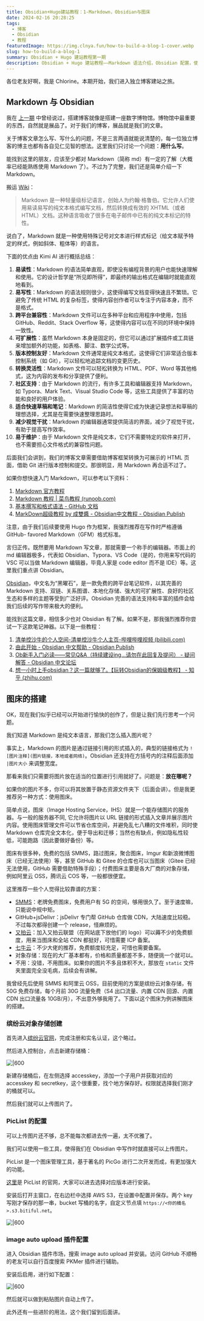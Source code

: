 ```yaml
---
title: Obsidian+Hugo建站教程：1-Markdown，Obsidian与图床
date: 2024-02-16 20:28:25
tags:
  - 博客
  - Obsidian
  - 教程
featuredImage: https://img.clnya.fun/how-to-build-a-blog-1-cover.webp
slug: how-to-build-a-blog-1
summary: Obsidian + Hugo 建站教程第一期
description: Obsidian + Hugo 建站教程——Markdown 语法介绍，Obsidian 配置，使用缤纷云对象存储搭建图床。
---
```

各位老友好啊，我是 Chlorine。本期开始，我们进入独立博客建站之旅。

## Markdown 与 Obsidian

我在 [上一期](/Obsidian+Hugo建站教程：0-前言.md) 中曾经说过，搭建博客就像是搭建一座数字博物馆。博物馆中最重要的东西，自然就是展品了。对于我们的博客，展品就是我们的文章。

关于博客文章怎么写、写什么的问题，不是三言两语就能说清楚的，每一位独立博客的博主也都有各自见仁见智的想法。这里我们只讨论一个问题：**用什么写**。

能找到这里的朋友，应该至少都对 Markdown（简称 md）有一定的了解（大概率已经能熟练使用 Markdown 了）。不过为了完整，我们还是简单介绍一下 Markdown。

搬运 [Wiki](https://zh.wikipedia.org/wiki/Markdown)：

> Markdown 是一种轻量级标记语言，创始人为约翰·格鲁伯。它允许人们使用易读易写的纯文本格式编写文档，然后转换成有效的 XHTML（或者 HTML）文档。这种语言吸收了很多在电子邮件中已有的纯文本标记的特性。

说白了，Markdown 就是一种使用特殊记号对文本进行样式标记（给文本赋予特定的样式，例如斜体、粗体等）的语言。

下面的优点由 Kimi AI 进行概括总结：

1. **易读性**：Markdown 的语法简单直观，即使没有编程背景的用户也能快速理解和使用。它的设计哲学是“所见即所得”，即最终的输出格式在编辑时就能直观地看到。
2. **易写性**：Markdown 的语法规则很少，这使得编写文档变得快速且不繁琐。它避免了传统 HTML 的复杂标签，使得内容创作者可以专注于内容本身，而不是格式。
3. **跨平台兼容性**：Markdown 文件可以在多种平台和应用程序中使用，包括 GitHub、Reddit、Stack Overflow 等，这使得内容可以在不同的环境中保持一致性。
4. **可扩展性**：虽然 Markdown 本身是固定的，但它可以通过扩展插件或工具链来增加额外的功能，如表格、脚注、数学公式等。
5. **版本控制友好**：Markdown 文件通常是纯文本格式，这使得它们非常适合版本控制系统（如 Git），可以轻松地追踪文档的变更历史。
6. **转换灵活性**：Markdown 文件可以轻松转换为 HTML、PDF、Word 等其他格式，这为内容的发布和分享提供了便利。
7. **社区支持**：由于 Markdown 的流行，有许多工具和编辑器支持 Markdown，如 Typora、Mark Text、Visual Studio Code 等，这些工具提供了丰富的功能和良好的用户体验。
8. **适合快速草稿和笔记**：Markdown 的简洁性使得它成为快速记录想法和草稿的理想选择，尤其是在需要快速整理思路时。
9. **减少视觉干扰**：Markdown 的编辑器通常提供简洁的界面，减少了视觉干扰，有助于提高写作效率。
10. **易于维护**：由于 Markdown 文件是纯文本，它们不需要特定的软件来打开，也不需要担心文件格式的兼容性问题。

后面我们会讲到，我们的博客文章需要借助博客框架转换为可展示的 HTML 页面，借助 Git 进行版本控制和提交。那很明显，用 Markdown 再合适不过了。

如果你想快速入门 Markdown，可以参考以下资料：

1. [Markdown 官方教程](https://markdown.com.cn/)
2. [Markdown 教程 | 菜鸟教程 (runoob.com)](https://www.runoob.com/markdown/md-tutorial.html)
3. [基本撰写和格式语法 - GitHub 文档](https://docs.github.com/zh/get-started/writing-on-github/getting-started-with-writing-and-formatting-on-github/basic-writing-and-formatting-syntax)
4. [MarkDown超级教程 by 成雙醬 - Obsidian中文教程 - Obsidian Publish](https://publish.obsidian.md/chinesehelp/01+2021%E6%96%B0%E6%95%99%E7%A8%8B/MarkDown%E8%B6%85%E7%BA%A7%E6%95%99%E7%A8%8B+by+%E6%88%90%E9%9B%99%E9%86%AC)

注意，由于我们后续要使用 Hugo 作为框架，我强烈推荐在写作时严格遵循 GitHub- favored Markdown（GFM）格式标准。

言归正传。既然要用 Markdown 写文章，那就需要一个称手的编辑器。市面上的 md 编辑器极多，代表如 Obsidian、Typora、VS Code（是的，你用来写代码的 VSC 可以当做 Markdown 编辑器，毕竟人家是 code editor 而不是 IDE）等。这里我们重点讲 Obsidian。

[Obsidian](https://obsidian.md)，中文名为“黑曜石”，是一款免费的跨平台笔记软件，以其完善的 Markdown 支持、双链、关系图谱、本地化存储、强大的可扩展性、良好的社区生态和多样的主题等受到广泛好评。Obsidian 完善的语法支持和丰富的插件会给我们后续的写作带来极大的便利。


能找到这篇文章，相信多少也对 Obsidian 有了解。如果不是，那我强烈推荐你尝试一下这款笔记神器。以下是一些教程：

1. [清单控沙牛的个人空间-清单控沙牛个人主页-哔哩哔哩视频 (bilibili.com)](https://space.bilibili.com/443605967?spm_id_from=333.337.0.0)
2. [由此开始 - Obsidian 中文帮助 - Obsidian Publish](https://publish.obsidian.md/help-zh/%E7%94%B1%E6%AD%A4%E5%BC%80%E5%A7%8B)
3. [Ob新手入门必读——常见Q&amp;A（持续建设ing...请勿在此回复及提问） - 疑问解答 - Obsidian 中文论坛](https://forum-zh.obsidian.md/t/topic/3222)
4. [想一小时上手obsidian？这一篇就够了。【玩转Obsidian的保姆级教程】 - 知乎 (zhihu.com)](https://zhuanlan.zhihu.com/p/428519519)

## 图床的搭建

OK，现在我们似乎已经可以开始进行愉快的创作了，但是让我们先行思考一个问题。

我们知道 Markdown 是纯文本语言，那我们怎么插入图片呢？

事实上，Markdown 的图片是通过链接引用的形式插入的，典型的链接格式为 `![图片注释](图片链接，本地或者网络)`。Obsidian 还支持在方括号内的注释后面添加 `|图片大小` 来调整宽度。

那看来我们只需要将图片放在适当的位置进行引用就好了。问题是：**放在哪呢？**

如果你的图片不多，你可以将其放置于静态资源文件夹下（后面会讲）。但是我更推荐另一种方式：使用图床。

简单点说，图床（Image Hosting Service，IHS）就是一个能存储图片的服务器。与一般的服务器不同, 它允许将图片以 URL 链接的形式插入文章并展示图片内容。使用图床管理文件可以节省仓库空间，并避免乱七八糟的文件堆积，同时使 Markdown 仓库完全文本化，便于导出和迁移；当然也有缺点，例如隐私性较低，可能跑路（因此要做好备份）等。

图床有很多种，免费的包括 SMMS，路过图床，聚合图床，Imgur 和新浪微博图床（已经无法使用）等，甚至 GitHub 和 Gitee 的仓库也可以当图床（Gitee 已经无法使用，GitHub 需要借助特殊手段）；付费图床主要是各大厂商的对象存储，例如阿里云 OSS，腾讯云 COS 等，一般都很便宜。

这里推荐一些个人觉得比较靠谱的方案：

- [SMMS](https://smms.app/)：老牌免费图床，免费用户有 5G 的空间，够用很久了。至于速度嘛，只能说中规中矩。
- GitHub+jsDelivr：jsDelivr 专门帮 GitHub 仓库做 CDN，大陆速度比较稳。不过每次都得创建一个 release，怪麻烦的。
- [又拍云](https://www.upyun.com/)：加入又拍云联盟（在网站底下放他们的 logo）可以薅不少的免费额度，用来当图床和全站 CDN 都挺好，可惜需要 ICP 备案。
- [七牛云](https://www.qiniu.com/)：不少大佬的推荐，免费额度较充足，可惜也需要备案。
- 对象存储：现在的大厂基本都有，价格和质量都差不多，随便挑一个就可以。
- 不用：没错，不用图床。如果你的图片不多且体积不大，那放在 `static` 文件夹里面完全没毛病，后续会有讲解。

我曾经先后使用 SMMS 和阿里云 OSS，目前使用的方案是缤纷云对象存储，有 50G 免费存储，每个月前 30G 流量免费（S4 出口流量、内置 CDN 回源、内置 CDN 出口流量各 10GB/月），不出意外够我用了。下面以这个图床为例讲解图床的搭建。

### 缤纷云对象存储创建

首先进入[缤纷云官网](https://bitiful.com)，完成注册和实名认证，这个略过。

然后进入控制台，点击新建存储桶：

![|600](https://img.clnya.fun/IMG-20240216202825-1.webp)

新建存储桶后，在左侧选择 accesskey，添加一个子用户并获取对应的 accesskey 和 secretkey，这个很重要，找个地方保存好。权限就选择我们刚才的桶就可以。

然后我们就可以上传图片了。

### PicList 的配置

可以上传图片还不够，总不能每次都进去传一遍，太不优雅了。

我们可以使用一些工具，使得我们在 Obsidian 中写作时就直接可以上传图片。

PicList 是一个图床管理工具，基于著名的 PicGo 进行二次开发而成，有更加强大的功能。

[这里](https://piclist.cn/)是 PicList 的官网，大家可以进去选择对应版本进行安装。

安装后打开主窗口，在右边栏中选择 AWS S3，在设置中配置并保存。两个 key 写刚才保存的那一串，bucket 写桶的名字，自定义节点填 `https://<你的桶名>.s3.bitiful.net`。

![|600](https://img.clnya.fun/IMG-20240216202825-2.webp)

### image auto upload 插件配置

进入 Obsidian 插件市场，搜索 image auto upload 并安装。访问 GitHub 不顺畅的老友可以自行百度搜索 PKMer 插件进行辅助。

安装后启用，进行如下配置：

![|600](https://img.clnya.fun/IMG-20240216202825-3.webp)

然后就可以做到粘贴图片自动上传了。

此外还有一些进阶的用法，这个我们留到后面讲。
